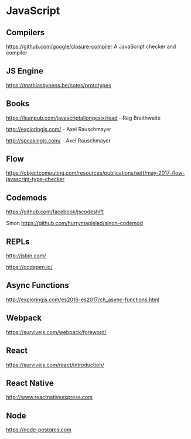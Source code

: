 # JavaScript

## Compilers
https://github.com/google/closure-compiler
A JavaScript checker and compiler


## JS Engine
https://mathiasbynens.be/notes/prototypes

## Books
https://leanpub.com/javascriptallongesix/read - Reg Braithwaite

http://exploringjs.com/ - Axel Rauschmayer

http://speakingjs.com/ - Axel Rauschmayer

## Flow
https://objectcomputing.com/resources/publications/sett/may-2017-flow-javascript-type-checker

## Codemods
https://github.com/facebook/jscodeshift

Sinon https://github.com/hurrymaplelad/sinon-codemod

## REPLs
http://jsbin.com/

https://codepen.io/

## Async Functions
http://exploringjs.com/es2016-es2017/ch_async-functions.html



## Webpack
https://survivejs.com/webpack/foreword/

## React
https://survivejs.com/react/introduction/

## React Native
http://www.reactnativeexpress.com


## Node
https://node-postgres.com
